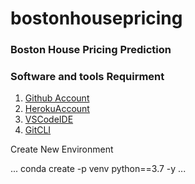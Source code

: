 # bostonhousepricing
### Boston House Pricing Prediction
### Software and tools Requirment

1. [Github Account](https://github.com)
2. [HerokuAccount](https://heroku.com)
3. [VSCodeIDE](https://code.visualstudio.com/)
4. [GitCLI](https://git-scm.com/book/en/v2/Getting-Started-the-command-Line)

Create New Environment 

...
conda create -p venv python==3.7 -y
...